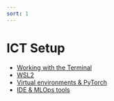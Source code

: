 ```yaml
---
sort: 1
---
```


# ICT Setup 

- [Working with the Terminal](https://adsai.buas.nl/Study%20Content/Robotics%20and%20Reinforcement%20Learning/1.%20Working%20with%20the%20Terminal%20-%20Refresher.html)
- [WSL2](https://adsai.buas.nl/Study%20Content/Robotics%20and%20Reinforcement%20Learning/2.%20Windows%20Subsystem%20for%20Linux%20(WSL2).html)
- [Virtual environments & PyTorch](../../Study%20Content/MLOps/MLOpsVirtualEnvironments.html)
- [IDE & MLOps tools](../../Study%20Content/MLOps/MLOpsIDETools.html)
